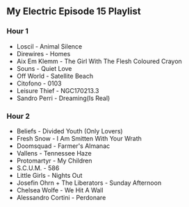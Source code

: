 ## My Electric Episode 15 Playlist

### Hour 1
* Loscil - Animal Silence
* Direwires - Homes
* Aix Em Klemm - The Girl With The Flesh Coloured Crayon
* Souns - Quiet Love
* Off World - Satellite Beach
* Citofono - 0103
* Leisure Thief - NGC170213.3
* Sandro Perri - Dreaming(Is Real)

### Hour 2
* Beliefs - Divided Youth (Only Lovers)
* Fresh Snow - I Am Smitten With Your Wrath
* Doomsquad - Farmer's Almanac
* Vallens - Tennessee Haze
* Protomartyr - My Children
* S.C.U.M. - 586
* Little Girls - Nights Out
* Josefin Ohrn + The Liberators - Sunday Afternoon
* Chelsea Wolfe - We Hit A Wall
* Alessandro Cortini - Perdonare
